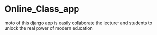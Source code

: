 # Online_Class_app
moto of this django app is easily collaborate the lecturer and students to unlock the real power of modern education
